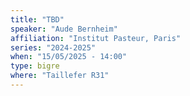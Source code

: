 ```yaml
---
title: "TBD"
speaker: "Aude Bernheim"
affiliation: "Institut Pasteur, Paris"
series: "2024-2025"
when: "15/05/2025 - 14:00"
type: bigre
where: "Taillefer R31"
---
```

